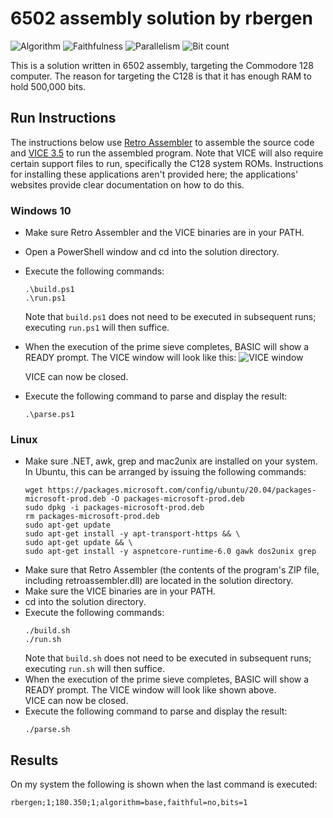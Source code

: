 # 6502 assembly solution by rbergen

![Algorithm](https://img.shields.io/badge/Algorithm-base-green)
![Faithfulness](https://img.shields.io/badge/Faithful-no-yellowgreen)
![Parallelism](https://img.shields.io/badge/Parallel-no-green)
![Bit count](https://img.shields.io/badge/Bits-1-green)

This is a solution written in 6502 assembly, targeting the Commodore 128 computer. The reason for targeting the C128 is that it has enough RAM to hold 500,000 bits.

## Run Instructions
The instructions below use [Retro Assembler](https://enginedesigns.net/retroassembler) to assemble the source code and [VICE 3.5](https://vice-emu.sourceforge.io/) to run the assembled program. Note that VICE will also require certain support files to run, specifically the C128 system ROMs.
Instructions for installing these applications aren't provided here; the applications' websites provide clear documentation on how to do this.

### Windows 10
- Make sure Retro Assembler and the VICE binaries are in your PATH.
- Open a PowerShell window and cd into the solution directory.
- Execute the following commands:
  ```
  .\build.ps1
  .\run.ps1
  ```
  Note that `build.ps1` does not need to be executed in subsequent runs; executing `run.ps1` will then suffice.
- When the execution of the prime sieve completes, BASIC will show a READY prompt. The VICE window will look like this:
  ![VICE window](https://i.ibb.co/7G9fk2N/c128primes.png)

  VICE can now be closed.
- Execute the following command to parse and display the result:
  ```
  .\parse.ps1
  ```

### Linux
- Make sure .NET, awk, grep and mac2unix are installed on your system. In Ubuntu, this can be arranged by issuing the following commands:
  ```
  wget https://packages.microsoft.com/config/ubuntu/20.04/packages-microsoft-prod.deb -O packages-microsoft-prod.deb
  sudo dpkg -i packages-microsoft-prod.deb
  rm packages-microsoft-prod.deb
  sudo apt-get update
  sudo apt-get install -y apt-transport-https && \
  sudo apt-get update && \
  sudo apt-get install -y aspnetcore-runtime-6.0 gawk dos2unix grep
  ```
- Make sure that Retro Assembler (the contents of the program's ZIP file, including retroassembler.dll) are located in the solution directory.
- Make sure the VICE binaries are in your PATH.
- cd into the solution directory.
- Execute the following commands:
  ```
  ./build.sh
  ./run.sh
  ```
  Note that `build.sh` does not need to be executed in subsequent runs; executing `run.sh` will then suffice.
- When the execution of the prime sieve completes, BASIC will show a READY prompt. The VICE window will look like shown above. <br/>
  VICE can now be closed.
- Execute the following command to parse and display the result:
  ```
  ./parse.sh
  ```

## Results
On my system the following is shown when the last command is executed:
```
rbergen;1;180.350;1;algorithm=base,faithful=no,bits=1
```